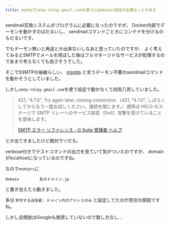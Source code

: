 ```yaml
---
title: msmtpでsmtp-relay.gmail.comを使うにはdomain設定が必要なことがある
---
```


sendmail互換システムがプログラムに必要になったのですが、
Docker内部でデーモンを動かすのはだるいし、
sendmailコマンドごときにコンテナを分けるのもだるいです。

でもデーモン無いと再送とか出来ないしなあと思っていたのですが、
よく考えてみるとSMTPでメールを飛ばした後はフルマネージドなサービスが処理するのであまり考えなくても良さそうでした。

そこでSSMTPの後継らしい、
[msmtp](https://wiki.archlinux.jp/index.php/Msmtp)
と言うデーモン不要のsendmailコマンドを動かそうとしていました。

しかし`smtp-relay.gmail.com`を使う設定で動かなくて四苦八苦していました。

> 421, "4.7.0", Try again later, closing connection.（421, "4.7.0", しばらくしてからもう一度お試しください。接続を閉じます。）通常は HELO のステージで SMTP リレーへのサービス拒否（DoS）攻撃を受けていることを意味します。
>
> [SMTP エラー リファレンス - G Suite 管理者 ヘルプ](https://support.google.com/a/answer/3726730?hl=ja)

とか出てきましたけど絶対ウソだろ。

verbose付きでテストコマンドの出力を見ていて気がついたのですが、
domainがlocalhostになっているのですね。

なので`msmtprc`に

~~~
domain         私のドメイン.jp
~~~

と書き加えたら動きました。

多分
`許可する送信者: ドメイン内のアドレスのみ`
と設定してたのが苦労の原因ですね。

しかし全開放はGoogleも推奨していないので致し方なし…
